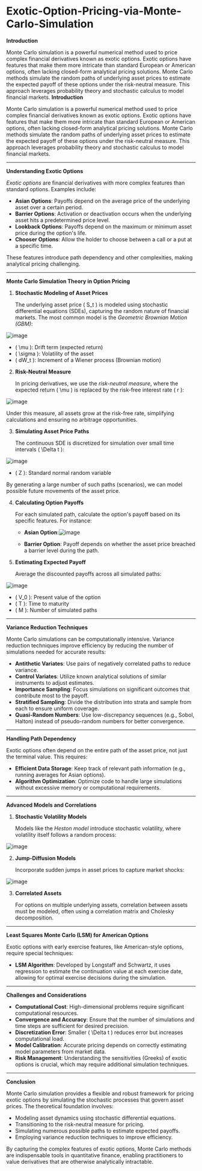 # Exotic-Option-Pricing-via-Monte-Carlo-Simulation

**Introduction**

Monte Carlo simulation is a powerful numerical method used to price complex financial derivatives known as exotic options. Exotic options have features that make them more intricate than standard European or American options, often lacking closed-form analytical pricing solutions. Monte Carlo methods simulate the random paths of underlying asset prices to estimate the expected payoff of these options under the risk-neutral measure. This approach leverages probability theory and stochastic calculus to model financial markets.
**Introduction**

Monte Carlo simulation is a powerful numerical method used to price complex financial derivatives known as exotic options. Exotic options have features that make them more intricate than standard European or American options, often lacking closed-form analytical pricing solutions. Monte Carlo methods simulate the random paths of underlying asset prices to estimate the expected payoff of these options under the risk-neutral measure. This approach leverages probability theory and stochastic calculus to model financial markets.

---

**Understanding Exotic Options**

*Exotic options* are financial derivatives with more complex features than standard options. Examples include:

- **Asian Options**: Payoffs depend on the average price of the underlying asset over a certain period.
- **Barrier Options**: Activation or deactivation occurs when the underlying asset hits a predetermined price level.
- **Lookback Options**: Payoffs depend on the maximum or minimum asset price during the option's life.
- **Chooser Options**: Allow the holder to choose between a call or a put at a specific time.

These features introduce path dependency and other complexities, making analytical pricing challenging.

---

**Monte Carlo Simulation Theory in Option Pricing**

1. **Stochastic Modeling of Asset Prices**

   The underlying asset price \( S_t \) is modeled using stochastic differential equations (SDEs), capturing the random nature of financial markets. The most common model is the *Geometric Brownian Motion (GBM)*:

  ![image](https://github.com/user-attachments/assets/715e7d7e-3d9a-4acb-8021-7c86c43231e5)


   - \( \mu \): Drift term (expected return)
   - \( \sigma \): Volatility of the asset
   - \( dW_t \): Increment of a Wiener process (Brownian motion)

2. **Risk-Neutral Measure**

   In pricing derivatives, we use the *risk-neutral measure*, where the expected return \( \mu \) is replaced by the risk-free interest rate \( r \):

  ![image](https://github.com/user-attachments/assets/e4977d2f-5c61-411d-b6cc-463e51037c7e)


   Under this measure, all assets grow at the risk-free rate, simplifying calculations and ensuring no arbitrage opportunities.

3. **Simulating Asset Price Paths**

   The continuous SDE is discretized for simulation over small time intervals \( \Delta t \):

  ![image](https://github.com/user-attachments/assets/e991a5bc-66d1-4597-9f1d-69cc7260cd92)


   - \( Z \): Standard normal random variable

   By generating a large number of such paths (scenarios), we can model possible future movements of the asset price.

4. **Calculating Option Payoffs**

   For each simulated path, calculate the option's payoff based on its specific features. For instance:

   - **Asian Option**:![image](https://github.com/user-attachments/assets/92187814-9c10-4b6e-994a-abe22730a869)

   - **Barrier Option**: Payoff depends on whether the asset price breached a barrier level during the path.

5. **Estimating Expected Payoff**

   Average the discounted payoffs across all simulated paths:

  ![image](https://github.com/user-attachments/assets/b3eae982-204d-4a90-968b-554e1a1ff9a4)


   - \( V_0 \): Present value of the option
   - \( T \): Time to maturity
   - \( M \): Number of simulated paths

---

**Variance Reduction Techniques**

Monte Carlo simulations can be computationally intensive. Variance reduction techniques improve efficiency by reducing the number of simulations needed for accurate results:

- **Antithetic Variates**: Use pairs of negatively correlated paths to reduce variance.
- **Control Variates**: Utilize known analytical solutions of similar instruments to adjust estimates.
- **Importance Sampling**: Focus simulations on significant outcomes that contribute most to the payoff.
- **Stratified Sampling**: Divide the distribution into strata and sample from each to ensure uniform coverage.
- **Quasi-Random Numbers**: Use low-discrepancy sequences (e.g., Sobol, Halton) instead of pseudo-random numbers for better convergence.

---

**Handling Path Dependency**

Exotic options often depend on the entire path of the asset price, not just the terminal value. This requires:

- **Efficient Data Storage**: Keep track of relevant path information (e.g., running averages for Asian options).
- **Algorithm Optimization**: Optimize code to handle large simulations without excessive memory or computational requirements.

---

**Advanced Models and Correlations**

1. **Stochastic Volatility Models**

   Models like the *Heston model* introduce stochastic volatility, where volatility itself follows a random process:

 ![image](https://github.com/user-attachments/assets/2b9d2a30-b3a9-450f-b8c1-64f8d7a683b7)


2. **Jump-Diffusion Models**

   Incorporate sudden jumps in asset prices to capture market shocks:

 ![image](https://github.com/user-attachments/assets/259a94d4-6924-4af6-b042-62ad64489d38)


3. **Correlated Assets**

   For options on multiple underlying assets, correlation between assets must be modeled, often using a correlation matrix and Cholesky decomposition.

---

**Least Squares Monte Carlo (LSM) for American Options**

Exotic options with early exercise features, like American-style options, require special techniques:

- **LSM Algorithm**: Developed by Longstaff and Schwartz, it uses regression to estimate the continuation value at each exercise date, allowing for optimal exercise decisions during the simulation.

---

**Challenges and Considerations**

- **Computational Cost**: High-dimensional problems require significant computational resources.
- **Convergence and Accuracy**: Ensure that the number of simulations and time steps are sufficient for desired precision.
- **Discretization Error**: Smaller \( \Delta t \) reduces error but increases computational load.
- **Model Calibration**: Accurate pricing depends on correctly estimating model parameters from market data.
- **Risk Management**: Understanding the sensitivities (Greeks) of exotic options is crucial, which may require additional simulation techniques.

---

**Conclusion**

Monte Carlo simulation provides a flexible and robust framework for pricing exotic options by simulating the stochastic processes that govern asset prices. The theoretical foundation involves:

- Modeling asset dynamics using stochastic differential equations.
- Transitioning to the risk-neutral measure for pricing.
- Simulating numerous possible paths to estimate expected payoffs.
- Employing variance reduction techniques to improve efficiency.

By capturing the complex features of exotic options, Monte Carlo methods are indispensable tools in quantitative finance, enabling practitioners to value derivatives that are otherwise analytically intractable.

